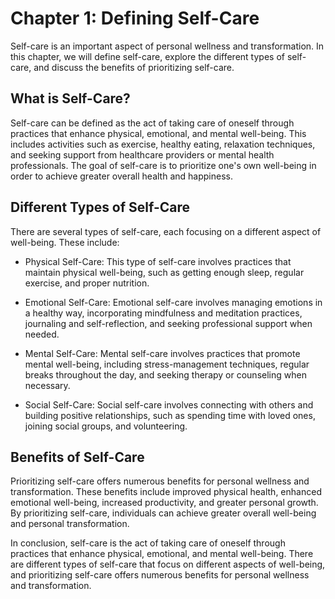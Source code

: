 Chapter 1: Defining Self-Care
=============================

Self-care is an important aspect of personal wellness and transformation. In this chapter, we will define self-care, explore the different types of self-care, and discuss the benefits of prioritizing self-care.

What is Self-Care?
------------------

Self-care can be defined as the act of taking care of oneself through practices that enhance physical, emotional, and mental well-being. This includes activities such as exercise, healthy eating, relaxation techniques, and seeking support from healthcare providers or mental health professionals. The goal of self-care is to prioritize one's own well-being in order to achieve greater overall health and happiness.

Different Types of Self-Care
----------------------------

There are several types of self-care, each focusing on a different aspect of well-being. These include:

* Physical Self-Care: This type of self-care involves practices that maintain physical well-being, such as getting enough sleep, regular exercise, and proper nutrition.

* Emotional Self-Care: Emotional self-care involves managing emotions in a healthy way, incorporating mindfulness and meditation practices, journaling and self-reflection, and seeking professional support when needed.

* Mental Self-Care: Mental self-care involves practices that promote mental well-being, including stress-management techniques, regular breaks throughout the day, and seeking therapy or counseling when necessary.

* Social Self-Care: Social self-care involves connecting with others and building positive relationships, such as spending time with loved ones, joining social groups, and volunteering.

Benefits of Self-Care
---------------------

Prioritizing self-care offers numerous benefits for personal wellness and transformation. These benefits include improved physical health, enhanced emotional well-being, increased productivity, and greater personal growth. By prioritizing self-care, individuals can achieve greater overall well-being and personal transformation.

In conclusion, self-care is the act of taking care of oneself through practices that enhance physical, emotional, and mental well-being. There are different types of self-care that focus on different aspects of well-being, and prioritizing self-care offers numerous benefits for personal wellness and transformation.
